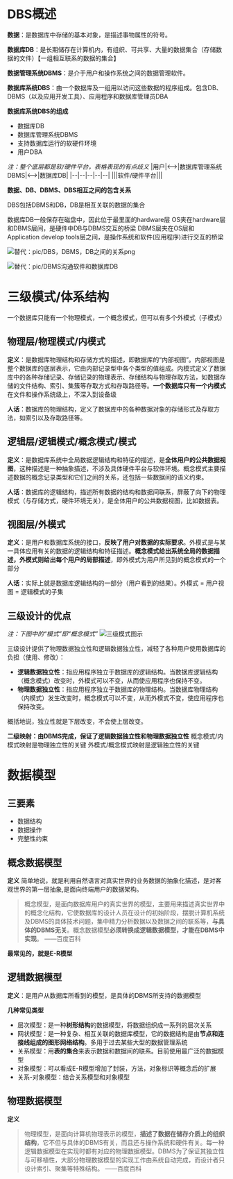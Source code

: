 # DBS概述

**数据**：是数据库中存储的基本对象，是描述事物属性的符号。

**数据库DB**：是长期储存在计算机内，有组织、可共享、大量的数据集合（存储数据的文件）【一组相互联系的数据的集合】

**数据管理系统DBMS**：是介于用户和操作系统之间的数据管理软件。

**数据库系统DBS**：由一个数据库及一组用以访问这些数据的程序组成。包含DB、DBMS（以及应用开发工具）、应用程序和数据库管理员DBA

**数据库系统DBS的组成**
* 数据库DB
* 数据库管理系统DBMS
* 支持数据库运行的软硬件环境
* 用户DBA

*注：整个底层都是软/硬件平台，表格表现的有点歧义*
|用户|<-->|数据库管理系统DBMS|<-->|数据库DB|
|--|--|--|--|--|
|||软件/硬件平台|||

**数据、DB、DBMS、DBS相互之间的包含关系**

DBS包括DBMS和DB，DB是相互关联的数据的集合

数据库DB一般保存在磁盘中，因此位于最里面的hardware层
OS夹在hardware层和DBMS层间，是硬件中DB与DBMS交互的桥梁
DBMS层夹在OS层和Application develop tools层之间，是操作系统和软件(应用程序)进行交互的桥梁

![替代：pic/DBS，DBMS，DB之间的关系png](https://image.itbaima.net/images/253/image-20230610168449252.png)

![替代：pic/DBMS沟通软件和数据库DB](https://image.itbaima.net/images/253/image-20230611164499499.png)

# 三级模式/体系结构

一个数据库只能有一个物理模式，一个概念模式，但可以有多个外模式（子模式）

## 物理层/物理模式/内模式

**定义**：是数据库物理结构和存储方式的描述，即数据库的“内部视图”。内部视图是整个数据库的底层表示，它由内部记录型中各个类型的值组成。内模式定义了数据库中的各种存储记录、存储记录的物理表示、存储结构与物理存取方法，如数据存储的文件结构、索引、集簇等存取方式和存取路径等。**一个数据库只有一个内模式**
在文件和操作系统级上，不深入到设备级

**人话**：数据库的物理结构，定义了数据库中的各种数据对象的存储形式及存取方法，如索引以及存取路径等。

## 逻辑层/逻辑模式/概念模式/模式

**定义**：是数据库系统中全局数据逻辑结构和特征的描述，是**全体用户的公共数据视图**，这种描述是一种抽象描述，不涉及具体硬件平台与软件环境。概念模式主要描述数据的概念记录类型和它们之间的关系，还包括一些数据间的语义约束。

**人话**：数据库的逻辑结构，描述所有数据的结构和数据间联系，屏蔽了向下的物理模式（与存储方式，硬件环境无关），是全体用户的公共数据视图，比如数据表。

## 视图层/外模式

**定义**：是用户和数据库系统的接口，**反映了用户对数据的实际要求**。外模式是与某一具体应用有关的数据的逻辑结构和特征描述。**概念模式给出系统全局的数据描述，外模式则给出每个用户的局部描述**，即外模式为用户所见到的概念模式的一个部分

**人话**：实际上就是数据库逻辑结构的一部分（用户看到的结果）。外模式 = 用户视图 = 逻辑模式的子集
## 三级设计的优点

*注：下图中的“模式”即“概念模式”*
![三级模式图示](https://pic4.zhimg.com/v2-5a996779426e404566b1da36d2d16259_r.jpg)

三级设计提供了物理数据独立性和逻辑数据独立性，减轻了各种用户使用数据库的负担（使用、修改）：
* **逻辑数据独立性**：指应用程序独立于数据库的逻辑结构。当数据库逻辑结构（概念模式）改变时，外模式可以不变，从而使应用程序也保持不变。
* **物理数据独立性**：指应用程序独立于数据库的物理结构。当数据库物理结构（内模式）发生改变时，概念模式可以不变，从而外模式不变，使应用程序也保持改变。

概括地说，独立性就是下层改变，不会使上层改变。

**二级映射：由DBMS完成，保证了逻辑数据独立性和物理数据独立性**
概念模式/内模式映射是物理独立性的关键
外模式/概念模式映射是逻辑独立性的关键

# 数据模型

## 三要素

* 数据结构
* 数据操作
* 完整性约束

## 概念数据模型

**定义**
简单地说，就是利用自然语言对真实世界的业务数据的抽象化描述，是对客观世界的第一层抽象,是面向终端用户的数据架构。
>概念模型，是面向数据库用户的真实世界的模型，主要用来描述真实世界中的概念化结构，它使数据库的设计人员在设计的初始阶段，摆脱计算机系统及DBMS的具体技术问题，集中精力分析数据以及数据之间的联系等，**与具体的DBMS无关**。概念数据模型**必须转换成逻辑数据模型，才能在DBMS中实现**。 ——百度百科

**最常见的，就是E-R模型**

## 逻辑数据模型

**定义**：是用户从数据库所看到的模型，是具体的DBMS所支持的数据模型

**几种常见类型**
* 层次模型：是一种**树形结构**的数据模型，将数据组织成一系列的层次关系
* 网状模型：是一种复杂、相互关联的数据库模型，它的数据结构是由**节点和连接线组成的图形网络结构**。多用于过去某些大型的数据管理系统
* 关系模型：用**表的集合**来表示数据和数据间的联系。目前使用最广泛的数据模型
* 对象模型：可以看成E-R模型增加了封装，方法，对象标识等概念后的扩展
* 关系-对象模型：结合关系模型和对象模型

## 物理数据模型

**定义**
>物理模型，是面向计算机物理表示的模型，**描述了数据在储存介质上的组织结构**，它不但与具体的DBMS有关，而且还与操作系统和硬件有关。每一种逻辑数据模型在实现时都有对应的物理数据模型。DBMS为了保证其独立性与可移植性，大部分物理数据模型的实现工作由系统自动完成，而设计者只设计索引、聚集等特殊结构。 ——百度百科

